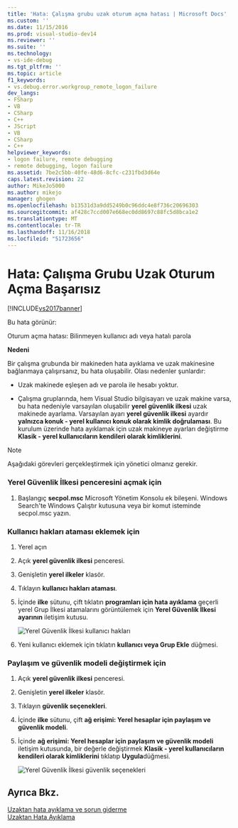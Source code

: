 ```yaml
---
title: 'Hata: Çalışma grubu uzak oturum açma hatası | Microsoft Docs'
ms.custom: ''
ms.date: 11/15/2016
ms.prod: visual-studio-dev14
ms.reviewer: ''
ms.suite: ''
ms.technology:
- vs-ide-debug
ms.tgt_pltfrm: ''
ms.topic: article
f1_keywords:
- vs.debug.error.workgroup_remote_logon_failure
dev_langs:
- FSharp
- VB
- CSharp
- C++
- JScript
- VB
- CSharp
- C++
helpviewer_keywords:
- logon failure, remote debugging
- remote debugging, logon failure
ms.assetid: 7be2c5bb-40fe-48d6-8cfc-c231fbd3d64e
caps.latest.revision: 22
author: MikeJo5000
ms.author: mikejo
manager: ghogen
ms.openlocfilehash: b13531d3a9dd5249b0c96ddc4e8f736c20696303
ms.sourcegitcommit: af428c7ccd007e668ec0dd8697c88fc5d8bca1e2
ms.translationtype: MT
ms.contentlocale: tr-TR
ms.lasthandoff: 11/16/2018
ms.locfileid: "51723656"
---
```

# <a name="error-workgroup-remote-logon-failure"></a>Hata: Çalışma Grubu Uzak Oturum Açma Başarısız
[!INCLUDE[vs2017banner](../includes/vs2017banner.md)]

Bu hata görünür:  
  
 Oturum açma hatası: Bilinmeyen kullanıcı adı veya hatalı parola  
  
 **Nedeni**  
  
 Bir çalışma grubunda bir makineden hata ayıklama ve uzak makinesine bağlanmaya çalışırsanız, bu hata oluşabilir. Olası nedenler şunlardır:  
  
-   Uzak makinede eşleşen adı ve parola ile hesabı yoktur.  
  
-   Çalışma gruplarında, hem Visual Studio bilgisayarı ve uzak makine varsa, bu hata nedeniyle varsayılan oluşabilir **yerel güvenlik ilkesi** uzak makinede ayarlama. Varsayılan ayarı **yerel güvenlik ilkesi** ayardır **yalnızca konuk - yerel kullanıcı konuk olarak kimlik doğrulaması**. Bu kurulum üzerinde hata ayıklamak için uzak makineye ayarları değiştirme **Klasik - yerel kullanıcıların kendileri olarak kimliklerini**.  
  
> [!NOTE]
>  Aşağıdaki görevleri gerçekleştirmek için yönetici olmanız gerekir.  
  
### <a name="to-open-the-local-security-policy-window"></a>Yerel Güvenlik İlkesi penceresini açmak için  
  
1.  Başlangıç **secpol.msc** Microsoft Yönetim Konsolu ek bileşeni. Windows Search'te Windows Çalıştır kutusuna veya bir komut isteminde secpol.msc yazın.  
  
### <a name="to-add-user-rights-assignments"></a>Kullanıcı hakları ataması eklemek için  
  
1.  Yerel açın  
  
2.  Açık **yerel güvenlik ilkesi** penceresi.  
  
3.  Genişletin **yerel ilkeler** klasör.  
  
4.  Tıklayın **kullanıcı hakları ataması**.  
  
5.  İçinde **ilke** sütunu, çift tıklatın **programları için hata ayıklama** geçerli yerel Grup İlkesi atamalarını görüntülemek için **Yerel Güvenlik İlkesi ayarının** iletişim kutusu.  
  
     ![Yerel Güvenlik İlkesi kullanıcı hakları](../debugger/media/dbg-err-localsecuritypolicy-userrightsdebugprograms.png "DBG_ERR_LocalSecurityPolicy_UserRightsDebugPrograms")  
  
6.  Yeni kullanıcı eklemek için tıklatın **kullanıcı veya Grup Ekle** düğmesi.  
  
### <a name="to-change-the-sharing-and-security-model"></a>Paylaşım ve güvenlik modeli değiştirmek için  
  
1.  Açık **yerel güvenlik ilkesi** penceresi.  
  
2.  Genişletin **yerel ilkeler** klasör.  
  
3.  Tıklayın **güvenlik seçenekleri**.  
  
4.  İçinde **ilke** sütunu, çift **ağ erişimi: Yerel hesaplar için paylaşım ve güvenlik modeli**.  
  
5.  İçinde **ağ erişimi: Yerel hesaplar için paylaşım ve güvenlik modeli** iletişim kutusunda, bir değerle değiştirmek **Klasik - yerel kullanıcıların kendileri olarak kimliklerini** tıklatıp **Uygula**düğmesi.  
  
     ![Yerel Güvenlik İlkesi güvenlik seçenekleri](../debugger/media/dbg-err-localsecuritypolicy-securityoptions-networkaccess.png "DBG_ERR_LocalSecurityPolicy_SecurityOptions_NetworkAccess")  
  
## <a name="see-also"></a>Ayrıca Bkz.  
 [Uzaktan hata ayıklama ve sorun giderme](../debugger/remote-debugging-errors-and-troubleshooting.md)   
 [Uzaktan Hata Ayıklama](../debugger/remote-debugging.md)



